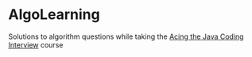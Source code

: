# AlgoLearning

Solutions to algorithm questions while taking
the [Acing the Java Coding Interview](https://www.educative.io/path/ace-java-coding-interview) course
